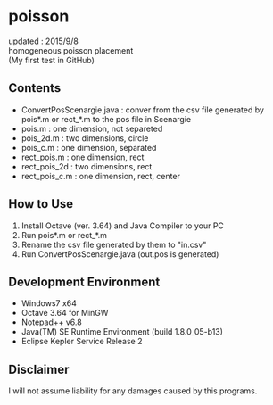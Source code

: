 # poisson
updated : 2015/9/8  
homogeneous poisson placement  
(My first test in GitHub)  

## Contents  
* ConvertPosScenargie.java : conver from the csv file generated by pois*.m or rect_*.m to the pos file in Scenargie  
* pois.m : one dimension, not separeted  
* pois_2d.m : two dimensions, circle  
* pois_c.m : one dimension, separated  
* rect_pois.m : one dimension, rect  
* rect_pois_2d : two dimensions, rect  
* rect_pois_c.m	: one dimension, rect, center  

## How to Use  
1. Install Octave (ver. 3.64) and Java Compiler to your PC  
2. Run pois*.m or rect_*.m  
3. Rename the csv file generated by them to "in.csv"  
4. Run ConvertPosScenargie.java (out.pos is generated)  

## Development Environment  
* Windows7 x64 
* Octave 3.64 for MinGW  
* Notepad++ v6.8  
* Java(TM) SE Runtime Environment (build 1.8.0_05-b13)  
* Eclipse Kepler Service Release 2  

## Disclaimer  
I will not assume liability for any damages caused by this programs.  